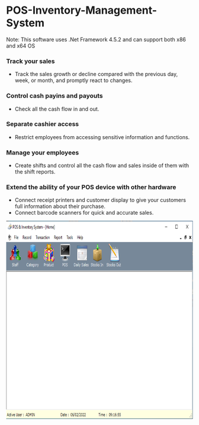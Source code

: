 # POS-Inventory-Management-System
<p>Note: This software uses .Net Framework 4.5.2 and can support both x86 and x64 OS</p>

<h3> Track your sales </h3>
<ul>
  <li>Track the sales growth or decline compared with the previous day, week, or month, and promptly react to changes.</li>
</ul>
<h3> Control cash payins and payouts </h3>
<ul>
  <li>Check all the cash flow in and out.</li>
</ul>
<h3> Separate cashier access </h3>
<ul>
  <li>Restrict employees from accessing sensitive information and functions.</li>
</ul>
<h3> Manage your employees </h3>
<ul>
  <li>Create shifts and control all the cash flow and sales inside of them with the shift reports.</li>
</ul>
<h3> Extend the ability of your POS device with other hardware </h3>
<ul>
  <li>Connect receipt printers and customer display to give your customers full information about their purchase.</li>
  <li>Connect barcode scanners for quick and accurate sales.</li>
</ul>
<img src="https://raw.githubusercontent.com/elektrosoftsol/POS-Inventory-Management-System/main/POS.PNG" alt="Trulli" width="800" height="533">

